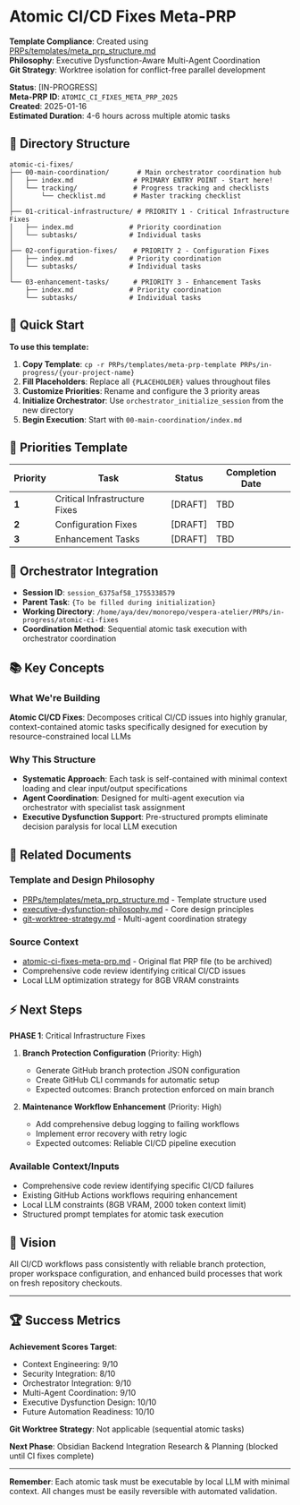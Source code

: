 # Atomic CI/CD Fixes Meta-PRP

**Template Compliance**: Created using [PRPs/templates/meta_prp_structure.md](../meta_prp_structure.md)  
**Philosophy**: Executive Dysfunction-Aware Multi-Agent Coordination  
**Git Strategy**: Worktree isolation for conflict-free parallel development

**Status**: [IN-PROGRESS]  
**Meta-PRP ID**: `ATOMIC_CI_FIXES_META_PRP_2025`  
**Created**: 2025-01-16  
**Estimated Duration**: 4-6 hours across multiple atomic tasks

## 📁 Directory Structure

```directory
atomic-ci-fixes/
├── 00-main-coordination/       # Main orchestrator coordination hub
│   ├── index.md               # PRIMARY ENTRY POINT - Start here!
│   └── tracking/              # Progress tracking and checklists
│       └── checklist.md       # Master tracking checklist
│
├── 01-critical-infrastructure/ # PRIORITY 1 - Critical Infrastructure Fixes
│   ├── index.md              # Priority coordination
│   └── subtasks/             # Individual tasks
│
├── 02-configuration-fixes/    # PRIORITY 2 - Configuration Fixes
│   ├── index.md              # Priority coordination
│   └── subtasks/             # Individual tasks
│
└── 03-enhancement-tasks/      # PRIORITY 3 - Enhancement Tasks
    ├── index.md              # Priority coordination
    └── subtasks/             # Individual tasks
```

## 🚀 Quick Start

**To use this template:**

1. **Copy Template**: `cp -r PRPs/templates/meta-prp-template PRPs/in-progress/{your-project-name}`
2. **Fill Placeholders**: Replace all `{PLACEHOLDER}` values throughout files
3. **Customize Priorities**: Rename and configure the 3 priority areas
4. **Initialize Orchestrator**: Use `orchestrator_initialize_session` from the new directory
5. **Begin Execution**: Start with `00-main-coordination/index.md`

## 🎯 Priorities Template

| Priority | Task | Status | Completion Date |
|----------|------|--------|----------------|
| **1** | Critical Infrastructure Fixes | [DRAFT] | TBD |
| **2** | Configuration Fixes | [DRAFT] | TBD |
| **3** | Enhancement Tasks | [DRAFT] | TBD |

## 🤖 Orchestrator Integration

- **Session ID**: `session_6375af58_1755338579`
- **Parent Task**: `{To be filled during initialization}`
- **Working Directory**: `/home/aya/dev/monorepo/vespera-atelier/PRPs/in-progress/atomic-ci-fixes`
- **Coordination Method**: Sequential atomic task execution with orchestrator coordination

## 📚 Key Concepts

### What We're Building

**Atomic CI/CD Fixes**: Decomposes critical CI/CD issues into highly granular, context-contained atomic tasks specifically designed for execution by resource-constrained local LLMs

### Why This Structure

- **Systematic Approach**: Each task is self-contained with minimal context loading and clear input/output specifications
- **Agent Coordination**: Designed for multi-agent execution via orchestrator with specialist task assignment
- **Executive Dysfunction Support**: Pre-structured prompts eliminate decision paralysis for local LLM execution

## 🔗 Related Documents

### Template and Design Philosophy

- [PRPs/templates/meta_prp_structure.md](../meta_prp_structure.md) - Template structure used
- [executive-dysfunction-philosophy.md](executive-dysfunction-philosophy.md) - Core design principles
- [git-worktree-strategy.md](git-worktree-strategy.md) - Multi-agent coordination strategy

### Source Context

- [atomic-ci-fixes-meta-prp.md](../../atomic-ci-fixes-meta-prp.md) - Original flat PRP file (to be archived)
- Comprehensive code review identifying critical CI/CD issues
- Local LLM optimization strategy for 8GB VRAM constraints

## ⚡ Next Steps

**PHASE 1**: Critical Infrastructure Fixes

1. **Branch Protection Configuration** (Priority: High)
   - Generate GitHub branch protection JSON configuration
   - Create GitHub CLI commands for automatic setup
   - Expected outcomes: Branch protection enforced on main branch

2. **Maintenance Workflow Enhancement** (Priority: High)
   - Add comprehensive debug logging to failing workflows
   - Implement error recovery with retry logic
   - Expected outcomes: Reliable CI/CD pipeline execution

### **Available Context/Inputs**

- Comprehensive code review identifying specific CI/CD failures
- Existing GitHub Actions workflows requiring enhancement
- Local LLM constraints (8GB VRAM, 2000 token context limit)
- Structured prompt templates for atomic task execution

## 🎨 Vision

All CI/CD workflows pass consistently with reliable branch protection, proper workspace configuration, and enhanced build processes that work on fresh repository checkouts.

---

## 🏆 Success Metrics

**Achievement Scores Target**:

- Context Engineering: 9/10
- Security Integration: 8/10
- Orchestrator Integration: 9/10
- Multi-Agent Coordination: 9/10
- Executive Dysfunction Design: 10/10
- Future Automation Readiness: 10/10

**Git Worktree Strategy**: Not applicable (sequential atomic tasks)

**Next Phase**: Obsidian Backend Integration Research & Planning (blocked until CI fixes complete)

---

**Remember**: Each atomic task must be executable by local LLM with minimal context. All changes must be easily reversible with automated validation.
